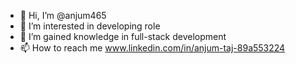 - 👋 Hi, I’m @anjum465
- 👀 I’m interested in developing role
- 🌱 I’m gained knowledge in full-stack development
- 📫 How to reach me www.linkedin.com/in/anjum-taj-89a553224

<!---
anjum465/anjum465 is a ✨ special ✨ repository because its `README.md` (this file) appears on your GitHub profile.
You can click the Preview link to take a look at your changes.
--->
